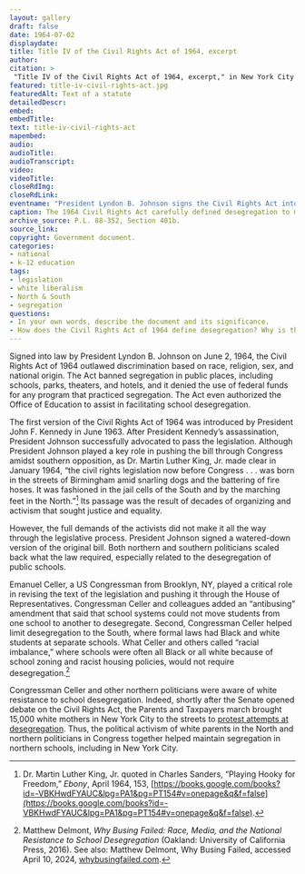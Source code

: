 ```yaml
--- 
layout: gallery
draft: false
date: 1964-07-02
displaydate: 
title: Title IV of the Civil Rights Act of 1964, excerpt
author: 
citation: >
 "Title IV of the Civil Rights Act of 1964, excerpt," in New York City Civil Rights History Project, Accessed: [Month Day, Year], https://nyccivilrightshistory.org/gallery/title-iv-civil-rights-act.
featured: title-iv-civil-rights-act.jpg
featuredAlt: Text of a statute
detailedDescr: 
embed: 
embedTitle: 
text: title-iv-civil-rights-act
mapembed: 
audio: 
audioTitle: 
audioTranscript: 
video: 
videoTitle: 
closeRdImg: 
closeRdLink: 
eventname: "President Lyndon B. Johnson signs the Civil Rights Act into law, which included a \"watered down\" section on school desegregation."
caption: The 1964 Civil Rights Act carefully defined desegregation to make it easier for northern districts like New York City not to take action on school segregation. 
archive_source: P.L. 88-352, Section 401b.  
source_link: 
copyright: Government document.
categories: 
- national
- k-12 education
tags: 
- legislation
- white liberalism
- North & South
- segregation
questions:
- In your own words, describe the document and its significance.
- How does the Civil Rights Act of 1964 define desegregation? Why is that definition significant? Would it challenge New York City school segregation or allow it to continue?
--- 
```


Signed into law by President Lyndon B. Johnson on June 2, 1964, the Civil Rights Act of 1964 outlawed discrimination based on race, religion, sex, and national origin. The Act banned segregation in public places, including schools, parks, theaters, and hotels, and it denied the use of federal funds for any program that practiced segregation. The Act even authorized the Office of Education to assist in facilitating school desegregation.

The first version of the Civil Rights Act of 1964 was introduced by President John F. Kennedy in June 1963. After President Kennedy’s assassination, President Johnson successfully advocated to pass the legislation. Although President Johnson played a key role in pushing the bill through Congress amidst southern opposition, as Dr. Martin Luther King, Jr. made clear in January 1964, “the civil rights legislation now before Congress . . . was born in the streets of Birmingham amid snarling dogs and the battering of fire hoses. It was fashioned in the jail cells of the South and by the marching feet in the North.”[^1] Its passage was the result of decades of organizing and activism that sought justice and equality.

However, the full demands of the activists did not make it all the way through the legislative process. President Johnson signed a watered-down version of the original bill. Both northern and southern politicians scaled back what the law required, especially related to the desegregation of public schools.

Emanuel Celler, a US Congressman from Brooklyn, NY, played a critical role in revising the text of the legislation and pushing it through the House of Representatives. Congressman Celler and colleagues added an “antibusing” amendment that said that school systems could not move students from one school to another to desegregate. Second, Congressman Celler helped limit desegregation to the South, where formal laws had Black and white students at separate schools. What Celler and others called “racial imbalance,” where schools were often all Black or all white because of school zoning and racist housing policies, would not require desegregation.[^2]

Congressman Celler and other northern politicians were aware of white resistance to school desegregation. Indeed, shortly after the Senate opened debate on the Civil Rights Act, the Parents and Taxpayers march brought 15,000 white mothers in New York City to the streets to [protest attempts at desegregation](/gallery/parents-and-taxpayers-march). Thus, the political activism of white parents in the North and northern politicians in Congress together helped maintain segregation in northern schools, including in New York City.

[^1]: Dr. Martin Luther King, Jr. quoted in Charles Sanders, “Playing Hooky for Freedom,” *Ebony*, April 1964, 153, [https://books.google.com/books?id=-VBKHwdFYAUC&lpg=PA1&pg=PT154#v=onepage&q&f=false](https://books.google.com/books?id=-VBKHwdFYAUC&lpg=PA1&pg=PT154#v=onepage&q&f=false).

[^2]: Matthew Delmont, *Why Busing Failed: Race, Media, and the National Resistance to School Desegregation* (Oakland: University of California Press, 2016). See also: Matthew Delmont, Why Busing Failed, accessed April 10, 2024, [whybusingfailed.com](https://whybusingfailed.com).
